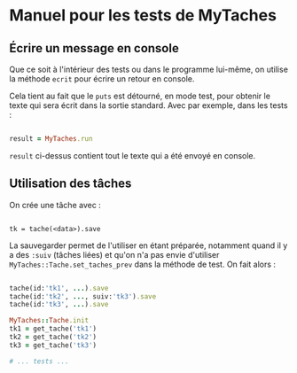 # Manuel pour les tests de MyTaches


## Écrire un message en console

Que ce soit à l'intérieur des tests ou dans le programme lui-même, on utilise la méthode `ecrit` pour écrire un retour en console.

Cela tient au fait que le `puts` est détourné, en mode test, pour obtenir le texte qui sera écrit dans la sortie standard. Avec par exemple, dans les tests :

~~~ruby

result = MyTaches.run

~~~

`result` ci-dessus contient tout le texte qui a été envoyé en console.


## Utilisation des tâches

On crée une tâche avec : 

~~~

tk = tache(<data>).save

~~~

La sauvegarder permet de l'utiliser en étant préparée, notamment quand il y a des `:suiv` (tâches liées) et qu'on n'a pas envie d'utiliser `MyTaches::Tache.set_taches_prev` dans la méthode de test. On fait alors :

~~~ruby

tache(id:'tk1', ...).save
tache(id:'tk2', ..., suiv:'tk3').save
tache(id:'tk3', ...).save

MyTaches::Tache.init
tk1 = get_tache('tk1')
tk2 = get_tache('tk2')
tk3 = get_tache('tk3')

# ... tests ...
~~~
